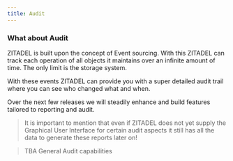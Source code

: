 ```yaml
---
title: Audit
---
```


### What about Audit

ZITADEL is built upon the concept of Event sourcing. With this ZITADEL can track each operation of all objects it maintains over an infinite amount of time. The only limit is the storage system.

With these events ZITADEL can provide you with a super detailed audit trail where you can see who changed what and when.

Over the next few releases we will steadily enhance and build features tailored to reporting and audit.

> It is important to mention that even if ZITADEL does not yet supply the Graphical User Interface for certain audit aspects it still has all the data to generate these reports later on!

> TBA General Audit capabilities
